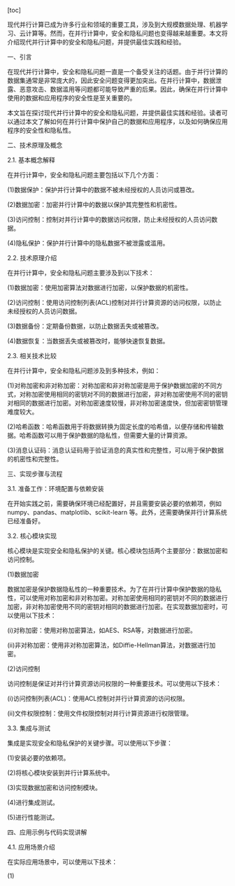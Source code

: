 
[toc]                    
                
                
现代并行计算已成为许多行业和领域的重要工具，涉及到大规模数据处理、机器学习、云计算等。然而，在并行计算中，安全和隐私问题也变得越来越重要。本文将介绍现代并行计算中的安全和隐私问题，并提供最佳实践和经验。

一、引言

在现代并行计算中，安全和隐私问题一直是一个备受关注的话题。由于并行计算的数据集通常是非常庞大的，因此安全问题变得更加突出。在并行计算中，数据泄露、恶意攻击、数据滥用等问题都可能导致严重的后果。因此，确保在并行计算中使用的数据和应用程序的安全性是至关重要的。

本文旨在探讨现代并行计算中的安全和隐私问题，并提供最佳实践和经验。读者可以通过本文了解如何在并行计算中保护自己的数据和应用程序，以及如何确保应用程序的安全性和隐私性。

二、技术原理及概念

2.1. 基本概念解释

在并行计算中，安全和隐私问题主要包括以下几个方面：

(1)数据保护：保护并行计算中的数据不被未经授权的人员访问或篡改。

(2)数据加密：加密并行计算中的数据以保护其完整性和机密性。

(3)访问控制：控制对并行计算中的数据访问权限，防止未经授权的人员访问数据。

(4)隐私保护：保护并行计算中的隐私数据不被泄露或滥用。

2.2. 技术原理介绍

在并行计算中，安全和隐私问题主要涉及到以下技术：

(1)数据加密：使用加密算法对数据进行加密，以保护数据的机密性。

(2)访问控制：使用访问控制列表(ACL)控制对并行计算资源的访问权限，以防止未经授权的人员访问数据。

(3)数据备份：定期备份数据，以防止数据丢失或被篡改。

(4)数据恢复：当数据丢失或被篡改时，能够快速恢复数据。

2.3. 相关技术比较

在并行计算中，安全和隐私问题涉及到多种技术，例如：

(1)对称加密和非对称加密：对称加密和非对称加密是用于保护数据加密的不同方式，对称加密使用相同的密钥对不同的数据进行加密，非对称加密使用不同的密钥对相同的数据进行加密。对称加密速度较慢，非对称加密速度快，但加密密钥管理难度较大。

(2)哈希函数：哈希函数用于将数据转换为固定长度的哈希值，以便存储和传输数据。哈希函数可以用于保护数据的隐私性，但需要大量的计算资源。

(3)消息认证码：消息认证码用于验证消息的真实性和完整性，可以用于保护数据的机密性和完整性。

三、实现步骤与流程

3.1. 准备工作：环境配置与依赖安装

在开始实践之前，需要确保环境已经配置好，并且需要安装必要的依赖项，例如 numpy、pandas、matplotlib、scikit-learn 等。此外，还需要确保并行计算系统已经准备好。

3.2. 核心模块实现

核心模块是实现安全和隐私保护的关键。核心模块包括两个主要部分：数据加密和访问控制。

(1)数据加密

数据加密是保护数据隐私性的一种重要技术。为了在并行计算中保护数据的隐私性，可以使用对称加密和非对称加密。对称加密使用相同的密钥对不同的数据进行加密，非对称加密使用不同的密钥对相同的数据进行加密。在实现数据加密时，可以使用以下技术：

(i)对称加密：使用对称加密算法，如AES、RSA等，对数据进行加密。

(ii)非对称加密：使用非对称加密算法，如Diffie-Hellman算法，对数据进行加密。

(2)访问控制

访问控制是保证对并行计算资源访问权限的一种重要技术。可以使用以下技术：

(i)访问控制列表(ACL)：使用ACL控制对并行计算资源的访问权限。

(ii)文件权限控制：使用文件权限控制对并行计算资源进行权限管理。

3.3. 集成与测试

集成是实现安全和隐私保护的关键步骤。可以使用以下步骤：

(1)安装必要的依赖项。

(2)将核心模块安装到并行计算系统中。

(3)实现数据加密和访问控制模块。

(4)进行集成测试。

(5)进行性能测试。

四、应用示例与代码实现讲解

4.1. 应用场景介绍

在实际应用场景中，可以使用以下技术：

(1)

